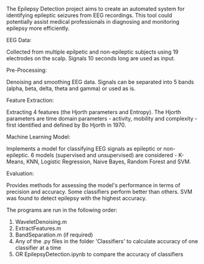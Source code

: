 The Epilepsy Detection project aims to create an automated system for identifying epileptic seizures from EEG recordings. This tool could potentially assist medical professionals in diagnosing and monitoring epilepsy more efficiently.

EEG Data: 

Collected from multiple epilpetic and non-epileptic subjects using 19 electrodes on the scalp. Signals 10 seconds long are used as input.

Pre-Processing:  

Denoising and smoothing EEG data. Signals can be separated into 5 bands (alpha, beta, delta, theta and gamma) or used as is. 

Feature Extraction:

Extracting 4 features (the Hjorth parameters and Entropy). The Hjorth parameters are time domain parameters - activity, mobility and complexity - first identified and defined by Bo Hjorth in 1970.

Machine Learning Model: 

Implements a model for classifying EEG signals as epileptic or non-epileptic. 6 models (supervised and unsupervised) are considered - K-Means, KNN, Logistic Regression, Naive Bayes, Random Forest and SVM. 

Evaluation: 

Provides methods for assessing the model's performance in terms of precision and accuracy. Some classifiers perform better than others. SVM was found to detect epilepsy with the highest accuracy.

The programs are run in the following order:
1. WaveletDenoising.m
2. ExtractFeatures.m
3. BandSeparation.m (if required)
4. Any of the .py files in the folder 'Classifiers' to calculate accuracy of one classifier at a time
5. OR EpilepsyDetection.ipynb to compare the accuracy of classifiers  



